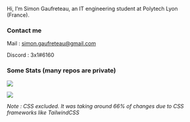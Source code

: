 Hi, I’m Simon Gaufreteau, an IT engineering student at Polytech Lyon (France).

### Contact me

Mail : simon.gaufreteau@gmail.com

Discord : 3x1#6160

### Some Stats (many repos are private)

![](https://github.com/SimonGaufreteau/githubstats/blob/master/generated/overview.svg)

![](https://github.com/SimonGaufreteau/githubstats/blob/master/generated/languages.svg)

*Note : CSS excluded. It was taking around 66% of changes due to CSS frameworks like TailwindCSS*
